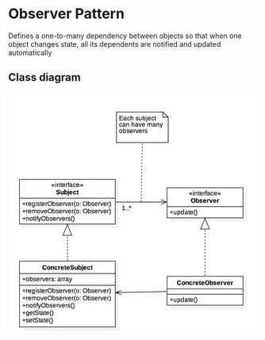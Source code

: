 Observer Pattern
================
Defines a one-to-many dependency between objects so that when one object changes state, all its dependents are notified and updated automatically

Class diagram
-------------
<div style="text-align:center; display: block">
    <img alt="Class Diagram" src="class.png">
</div>